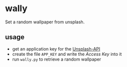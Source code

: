 # wally
Set a random wallpaper from unsplash.

## usage
- get an application key for the [Unsplash-API](https://unsplash.com/oauth/applications)
- create the file `APP_KEY` and write the *Access Key* into it
- run `wally.py` to retrieve a random wallpaper
